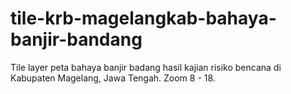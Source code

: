 # tile-krb-magelangkab-bahaya-banjir-bandang
Tile layer peta bahaya banjir badang hasil kajian risiko bencana di Kabupaten Magelang, Jawa Tengah. Zoom 8 - 18. 
